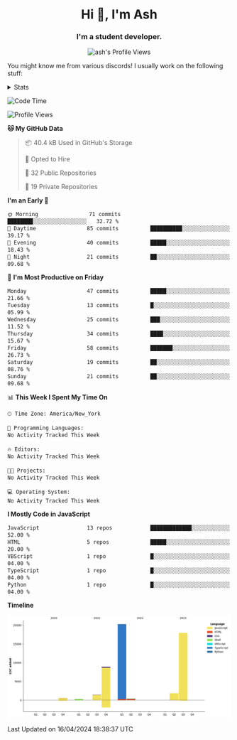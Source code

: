 <h1 align="center">Hi 👋, I'm Ash</h1>
<h3 align="center">I'm a student developer. </h3>
<p align="center"> <img src="https://komarev.com/ghpvc/?username=ash-development" alt="ash's Profile Views" /></p>
<p>You might know me from various discords!
I usually work on the following stuff: </p>

<!-- [htmljourney](https://github.com/ash-development/htmljourney/) - My project about learning the ins and outs of web development. Blogged by me on [DEV.to](https://dev.to/killua/series/10106).An aspiring developer -->

<details>
 <summary>Stats</summary><br>
<p>&nbsp;<a href="https://github.com/anuraghazra/github-readme-stats"><img align="center" src="https://github-readme-stats.vercel.app/api?username=ash-development&show_icons=true&count_private=true&theme=dracula" /></a></p>
<p>&nbsp;<a href="https://github.com/ryo-ma/github-profile-trophy"><img align="center" src="https://github-profile-trophy.vercel.app/?username=ash-development&theme=dracula&margin-w=15&margin-h=15&column=4" /></a></p>
</details>
 
<!--START_SECTION:waka-->
![Code Time](http://img.shields.io/badge/Code%20Time-7%20hrs%2048%20mins-blue)

![Profile Views](http://img.shields.io/badge/Profile%20Views-0-blue)

**🐱 My GitHub Data** 

> 📦 40.4 kB Used in GitHub's Storage 
 > 
> 💼 Opted to Hire
 > 
> 📜 32 Public Repositories 
 > 
> 🔑 19 Private Repositories 
 > 
**I'm an Early 🐤** 

```text
🌞 Morning                71 commits          ████████░░░░░░░░░░░░░░░░░   32.72 % 
🌆 Daytime                85 commits          ██████████░░░░░░░░░░░░░░░   39.17 % 
🌃 Evening                40 commits          █████░░░░░░░░░░░░░░░░░░░░   18.43 % 
🌙 Night                  21 commits          ██░░░░░░░░░░░░░░░░░░░░░░░   09.68 % 
```
📅 **I'm Most Productive on Friday** 

```text
Monday                   47 commits          █████░░░░░░░░░░░░░░░░░░░░   21.66 % 
Tuesday                  13 commits          █░░░░░░░░░░░░░░░░░░░░░░░░   05.99 % 
Wednesday                25 commits          ███░░░░░░░░░░░░░░░░░░░░░░   11.52 % 
Thursday                 34 commits          ████░░░░░░░░░░░░░░░░░░░░░   15.67 % 
Friday                   58 commits          ███████░░░░░░░░░░░░░░░░░░   26.73 % 
Saturday                 19 commits          ██░░░░░░░░░░░░░░░░░░░░░░░   08.76 % 
Sunday                   21 commits          ██░░░░░░░░░░░░░░░░░░░░░░░   09.68 % 
```


📊 **This Week I Spent My Time On** 

```text
🕑︎ Time Zone: America/New_York

💬 Programming Languages: 
No Activity Tracked This Week

🔥 Editors: 
No Activity Tracked This Week

🐱‍💻 Projects: 
No Activity Tracked This Week

💻 Operating System: 
No Activity Tracked This Week
```

**I Mostly Code in JavaScript** 

```text
JavaScript               13 repos            █████████████░░░░░░░░░░░░   52.00 % 
HTML                     5 repos             █████░░░░░░░░░░░░░░░░░░░░   20.00 % 
VBScript                 1 repo              █░░░░░░░░░░░░░░░░░░░░░░░░   04.00 % 
TypeScript               1 repo              █░░░░░░░░░░░░░░░░░░░░░░░░   04.00 % 
Python                   1 repo              █░░░░░░░░░░░░░░░░░░░░░░░░   04.00 % 
```



**Timeline**

![Lines of Code chart](https://raw.githubusercontent.com/ash-development/ash-development/main/assets/bar_graph.png)


 Last Updated on 16/04/2024 18:38:37 UTC
<!--END_SECTION:waka-->
</details>
